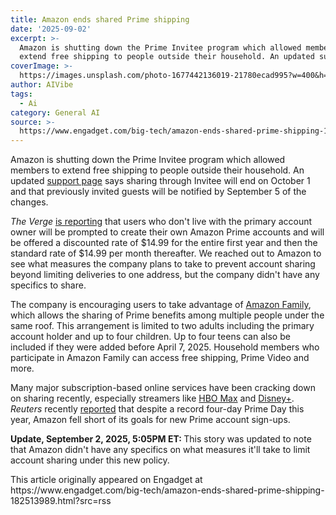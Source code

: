 ```yaml
---
title: Amazon ends shared Prime shipping
date: '2025-09-02'
excerpt: >-
  Amazon is shutting down the Prime Invitee program which allowed members to
  extend free shipping to people outside their household. An updated support...
coverImage: >-
  https://images.unsplash.com/photo-1677442136019-21780ecad995?w=400&h=200&fit=crop&auto=format
author: AIVibe
tags:
  - Ai
category: General AI
source: >-
  https://www.engadget.com/big-tech/amazon-ends-shared-prime-shipping-182513989.html?src=rss
---
```

<p>Amazon is shutting down the Prime Invitee program which allowed members to extend free shipping to people outside their household. An updated <a data-i13n="elm:affiliate_link;sellerN:Amazon;elmt:;cpos:1;pos:1" href="https://shopping.yahoo.com/rdlw?merchantId=66ea567a-c987-4c2e-a2ff-02904efde6ea&amp;siteId=us-engadget&amp;pageId=1p-autolink&amp;contentUuid=e3fd87a7-201d-4f17-9263-24f75f99f8ba&amp;featureId=text-link&amp;merchantName=Amazon&amp;linkText=support+page&amp;custData=eyJzb3VyY2VOYW1lIjoiV2ViLURlc2t0b3AtVmVyaXpvbiIsImxhbmRpbmdVcmwiOiJodHRwczovL3d3dy5hbWF6b24uY29tL2dwL2hlbHAvY3VzdG9tZXIvZGlzcGxheS5odG1sP3RhZz1nZGd0MGMtMjAiLCJjb250ZW50VXVpZCI6ImUzZmQ4N2E3LTIwMWQtNGYxNy05MjYzLTI0Zjc1Zjk5ZjhiYSIsIm9yaWdpbmFsVXJsIjoiaHR0cHM6Ly93d3cuYW1hem9uLmNvbS9ncC9oZWxwL2N1c3RvbWVyL2Rpc3BsYXkuaHRtbCIsImR5bmFtaWNDZW50cmFsVHJhY2tpbmdJZCI6dHJ1ZSwic2l0ZUlkIjoidXMtZW5nYWRnZXQiLCJwYWdlSWQiOiIxcC1hdXRvbGluayIsImZlYXR1cmVJZCI6InRleHQtbGluayJ9&amp;signature=AQAAAXPJrvhBVXMYjyVPRKw3DPsfVP9fYm6cEcckRQbBl99H&amp;gcReferrer=https%3A%2F%2Fwww.amazon.com%2Fgp%2Fhelp%2Fcustomer%2Fdisplay.html" class="rapid-with-clickid" data-original-link="https://www.amazon.com/gp/help/customer/display.html?nodeId=GWZ7QXD2X8WL8YE8&amp;tag=theverge02-20">support page</a> says sharing through Invitee will end on October 1 and that previously invited guests will be notified by September 5 of the changes.</p>
<p><em>The Verge </em><a data-i13n="cpos:2;pos:1" href="https://www.theverge.com/news/769051/amazon-prime-free-shipping-benefit-sharing-ending">is reporting</a> that users who don't live with the primary account owner will be prompted to create their own Amazon Prime accounts and will be offered a discounted rate of $14.99 for the entire first year and then the standard rate of $14.99 per month thereafter. We reached out to Amazon to see what measures the company plans to take to prevent account sharing beyond limiting deliveries to one address, but the company didn't have any specifics to share.</p>
<span id="end-legacy-contents"></span><p>The company is encouraging users to take advantage of <a data-i13n="elm:affiliate_link;sellerN:Amazon;elmt:;cpos:3;pos:1" href="https://shopping.yahoo.com/rdlw?merchantId=66ea567a-c987-4c2e-a2ff-02904efde6ea&amp;siteId=us-engadget&amp;pageId=1p-autolink&amp;contentUuid=e3fd87a7-201d-4f17-9263-24f75f99f8ba&amp;featureId=text-link&amp;merchantName=Amazon&amp;linkText=Amazon+Family&amp;custData=eyJzb3VyY2VOYW1lIjoiV2ViLURlc2t0b3AtVmVyaXpvbiIsImxhbmRpbmdVcmwiOiJodHRwczovL3d3dy5hbWF6b24uY29tL2dwL2hlbHAvY3VzdG9tZXIvZGlzcGxheS5odG1sP3RhZz1nZGd0MGMtMjAiLCJjb250ZW50VXVpZCI6ImUzZmQ4N2E3LTIwMWQtNGYxNy05MjYzLTI0Zjc1Zjk5ZjhiYSIsIm9yaWdpbmFsVXJsIjoiaHR0cHM6Ly93d3cuYW1hem9uLmNvbS9ncC9oZWxwL2N1c3RvbWVyL2Rpc3BsYXkuaHRtbCIsImR5bmFtaWNDZW50cmFsVHJhY2tpbmdJZCI6dHJ1ZSwic2l0ZUlkIjoidXMtZW5nYWRnZXQiLCJwYWdlSWQiOiIxcC1hdXRvbGluayIsImZlYXR1cmVJZCI6InRleHQtbGluayJ9&amp;signature=AQAAAXPJrvhBVXMYjyVPRKw3DPsfVP9fYm6cEcckRQbBl99H&amp;gcReferrer=https%3A%2F%2Fwww.amazon.com%2Fgp%2Fhelp%2Fcustomer%2Fdisplay.html" class="rapid-with-clickid" data-original-link="https://www.amazon.com/gp/help/customer/display.html?nodeId=GXULX24SE2RD7EXS">Amazon Family</a>, which allows the sharing of Prime benefits among multiple people under the same roof. This arrangement is limited to two adults including the primary account holder and up to four children. Up to four teens can also be included if they were added before April 7, 2025. Household members who participate in Amazon Family can access free shipping, Prime Video and more.</p>
<p>Many major subscription-based online services have been cracking down on sharing recently, especially streamers like <a data-i13n="cpos:4;pos:1" href="https://www.engadget.com/entertainment/streaming/hbo-max-plans-aggressive-crack-down-on-password-sharing-starting-next-month-164357329.html">HBO Max</a> and <a data-i13n="cpos:5;pos:1" href="https://www.engadget.com/entertainment/streaming/disney-account-sharing-crackdown-starts-today-in-the-us-201102641.html">Disney+</a>. <em>Reuters </em>recently <a data-i13n="cpos:6;pos:1" href="https://www.reuters.com/business/retail-consumer/amazon-us-prime-sign-ups-slow-despite-expanded-prime-day-push-data-shows-2025-09-02/">reported</a> that despite a record four-day Prime Day this year, Amazon fell short of its goals for new Prime account sign-ups.</p>
<p><strong>Update, September 2, 2025, 5:05PM ET: </strong> This story was updated to note that Amazon didn't have any specifics on what measures it'll take to limit account sharing under this new policy.</p>This article originally appeared on Engadget at https://www.engadget.com/big-tech/amazon-ends-shared-prime-shipping-182513989.html?src=rss
